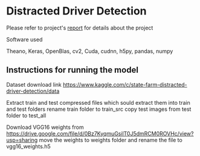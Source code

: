 # Distracted Driver Detection

Please refer to project's [report](Report.pdf) for details about the project

Software used

Theano,
Keras,
OpenBlas,
cv2,
Cuda,
cudnn,
h5py,
pandas,
numpy

## Instructions for running the model
Dataset download link
https://www.kaggle.com/c/state-farm-distracted-driver-detection/data

Extract train and test compressed files which sould extract them into train and test folders
rename train folder to train_src
copy test images from test folder to test_all

Download VGG16 weights from
https://drive.google.com/file/d/0Bz7KyqmuGsilT0J5dmRCM0ROVHc/view?usp=sharing
move the weights to weights folder and rename the file to vgg16_weights.h5

